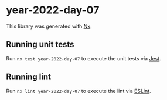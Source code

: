 # year-2022-day-07

This library was generated with [Nx](https://nx.dev).

## Running unit tests

Run `nx test year-2022-day-07` to execute the unit tests via [Jest](https://jestjs.io).

## Running lint

Run `nx lint year-2022-day-07` to execute the lint via [ESLint](https://eslint.org/).
